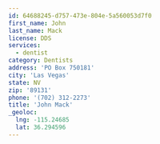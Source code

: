 ```yaml
---
id: 64688245-d757-473e-804e-5a560053d7f0
first_name: John
last_name: Mack
license: DDS
services:
  - dentist
category: Dentists
address: 'PO Box 750181'
city: 'Las Vegas'
state: NV
zip: '89131'
phone: '(702) 312-2273'
title: 'John Mack'
_geoloc:
  lng: -115.24685
  lat: 36.294596
---
```

